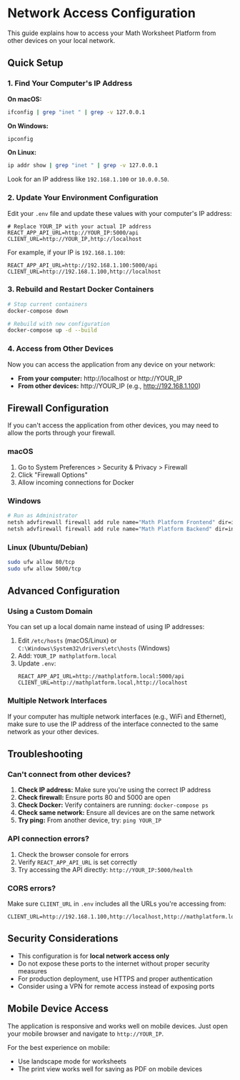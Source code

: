 # Network Access Configuration

This guide explains how to access your Math Worksheet Platform from other devices on your local network.

## Quick Setup

### 1. Find Your Computer's IP Address

**On macOS:**
```bash
ifconfig | grep "inet " | grep -v 127.0.0.1
```

**On Windows:**
```bash
ipconfig
```

**On Linux:**
```bash
ip addr show | grep "inet " | grep -v 127.0.0.1
```

Look for an IP address like `192.168.1.100` or `10.0.0.50`.

### 2. Update Your Environment Configuration

Edit your `.env` file and update these values with your computer's IP address:

```env
# Replace YOUR_IP with your actual IP address
REACT_APP_API_URL=http://YOUR_IP:5000/api
CLIENT_URL=http://YOUR_IP,http://localhost
```

For example, if your IP is `192.168.1.100`:
```env
REACT_APP_API_URL=http://192.168.1.100:5000/api
CLIENT_URL=http://192.168.1.100,http://localhost
```

### 3. Rebuild and Restart Docker Containers

```bash
# Stop current containers
docker-compose down

# Rebuild with new configuration
docker-compose up -d --build
```

### 4. Access from Other Devices

Now you can access the application from any device on your network:

- **From your computer:** http://localhost or http://YOUR_IP
- **From other devices:** http://YOUR_IP (e.g., http://192.168.1.100)

## Firewall Configuration

If you can't access the application from other devices, you may need to allow the ports through your firewall.

### macOS
1. Go to System Preferences > Security & Privacy > Firewall
2. Click "Firewall Options"
3. Allow incoming connections for Docker

### Windows
```bash
# Run as Administrator
netsh advfirewall firewall add rule name="Math Platform Frontend" dir=in action=allow protocol=TCP localport=80
netsh advfirewall firewall add rule name="Math Platform Backend" dir=in action=allow protocol=TCP localport=5000
```

### Linux (Ubuntu/Debian)
```bash
sudo ufw allow 80/tcp
sudo ufw allow 5000/tcp
```

## Advanced Configuration

### Using a Custom Domain

You can set up a local domain name instead of using IP addresses:

1. Edit `/etc/hosts` (macOS/Linux) or `C:\Windows\System32\drivers\etc\hosts` (Windows)
2. Add: `YOUR_IP mathplatform.local`
3. Update `.env`:
   ```env
   REACT_APP_API_URL=http://mathplatform.local:5000/api
   CLIENT_URL=http://mathplatform.local,http://localhost
   ```

### Multiple Network Interfaces

If your computer has multiple network interfaces (e.g., WiFi and Ethernet), make sure to use the IP address of the interface connected to the same network as your other devices.

## Troubleshooting

### Can't connect from other devices?

1. **Check IP address:** Make sure you're using the correct IP address
2. **Check firewall:** Ensure ports 80 and 5000 are open
3. **Check Docker:** Verify containers are running: `docker-compose ps`
4. **Check same network:** Ensure all devices are on the same network
5. **Try ping:** From another device, try: `ping YOUR_IP`

### API connection errors?

1. Check the browser console for errors
2. Verify `REACT_APP_API_URL` is set correctly
3. Try accessing the API directly: `http://YOUR_IP:5000/health`

### CORS errors?

Make sure `CLIENT_URL` in `.env` includes all the URLs you're accessing from:
```env
CLIENT_URL=http://192.168.1.100,http://localhost,http://mathplatform.local
```

## Security Considerations

- This configuration is for **local network access only**
- Do not expose these ports to the internet without proper security measures
- For production deployment, use HTTPS and proper authentication
- Consider using a VPN for remote access instead of exposing ports

## Mobile Device Access

The application is responsive and works well on mobile devices. Just open your mobile browser and navigate to `http://YOUR_IP`.

For the best experience on mobile:
- Use landscape mode for worksheets
- The print view works well for saving as PDF on mobile devices